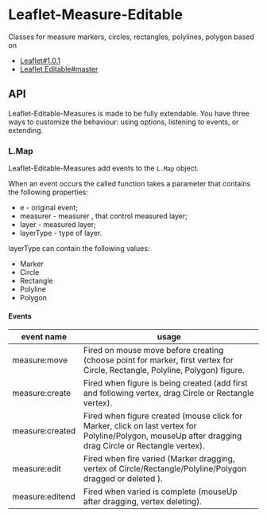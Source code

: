 # Leaflet-Measure-Editable
Classes for measure markers, circles, rectangles, polylines, polygon  based on
* [Leaflet#1.0.1](http://leafletjs.com/reference-1.0.1.html)
* [Leaflet.Editable#master](https://github.com/Leaflet/Leaflet.Editable)


## API
Leaflet-Editable-Measures is made to be fully extendable. You have three ways to customize
the behaviour: using options, listening to events, or extending.

### L.Map

Leaflet-Editable-Measures add events to the `L.Map` object.

When an event occurs the called function takes a parameter that contains the following properties:
  * e - original event;
  * measurer - measurer , that control measured layer;
  * layer - measured layer;
  * layerType - type of layer.

layerType can contain the following values:
  * Marker
  * Circle
  * Rectangle
  * Polyline
  * Polygon

#### Events
| event name   |        usage                                                                                      |
|--------------|---------------------------------------------------------------------------------------------------|
| measure:move | Fired on mouse move before creating (choose point for marker, first vertex for Circle, Rectangle, Polyline, Polygon) figure. |
| measure:create | Fired when figure is being created (add first and following vertex, drag Circle or Rectangle vertex). |
| measure:created | Fired when figure created (mouse click for Marker, click on last vertex for Polyline/Polygon, mouseUp after dragging drag Circle or Rectangle vertex). |
| measure:edit | Fired when  fire varied (Marker dragging, vertex of Circle/Rectangle/Polyline/Polygon dragged or deleted ). |
| measure:editend | Fired when varied is complete (mouseUp after dragging, vertex deleting). |
